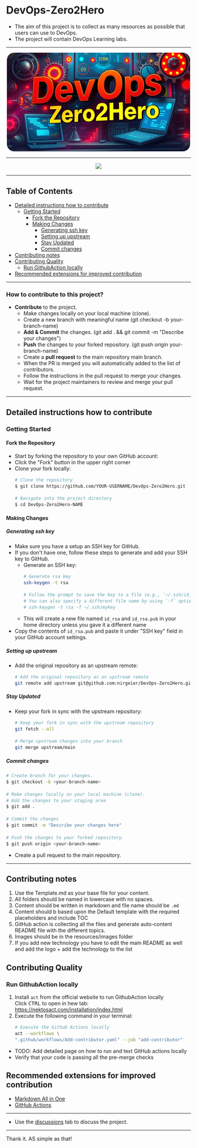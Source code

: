 <!-- omit in toc -->
# DevOps-Zero2Hero

- The aim of this project is to collect as many resources as possible that users can use to DevOps.
- The project will contain DevOps Learning labs.

---

<div align="center">
  <img src="resources/images/cover-rounded.png" alt="DevOps-Zero2Hero" width="500">
</div>

---

<div align="center">
  <img src="https://repobeats.axiom.co/api/embed/a3cbdb3742a96140356d57a6d2df0ab785b43b22.svg">
</div>

---

<!-- omit in toc -->
## Table of Contents

- [Detailed instructions how to contribute](#detailed-instructions-how-to-contribute)
  - [Getting Started](#getting-started)
    - [Fork the Repository](#fork-the-repository)
    - [Making Changes](#making-changes)
      - [Generating ssh key](#generating-ssh-key)
      - [Setting up upstream](#setting-up-upstream)
      - [Stay Updated](#stay-updated)
      - [Commit changes](#commit-changes)
- [Contributing notes](#contributing-notes)
- [Contributing Quality](#contributing-quality)
  - [Run GithubAction locally](#run-githubaction-locally)
- [Recommended extensions for improved contribution](#recommended-extensions-for-improved-contribution)

---

### How to contribute to this project?

- **Contribute** to the project.
  - Make changes locally on your local machine (clone).
  - Create a new branch with meaningful name (git checkout -b your-branch-name)
  - **Add & Commit** the changes. (git add . && git commit -m "Describe your changes")
  - **Push** the changes to your forked repository. (git push origin your-branch-name)
  - Create a **pull request** to the main repository main branch.
  - When the PR is merged you will automatically added to the list of contributors.
  - Follow the instructions in the pull request to merge your changes.
  - Wait for the project maintainers to review and merge your pull request.

---

## Detailed instructions how to contribute

### Getting Started
  
#### Fork the Repository

- Start by forking the repository to your own GitHub account:
- Click the "Fork" button in the upper right corner
- Clone your fork locally:
  ```bash
  # Clone the repository
  $ git clone https://github.com/YOUR-USERNAME/DevOps-Zero2Hero.git
  
  # Navigate into the project directory
  $ cd DevOps-Zero2Hero-NAME
  ```

#### Making Changes

##### Generating ssh key

  - Make sure you have a setup an SSH key for GitHub. 
  - If you don't have one, follow these steps to generate and add your SSH key to GitHub.
    - Generate an SSH key:
      ```bash
      # Generate rsa key
      ssh-keygen -t rsa 

      # Follow the prompt to save the key to a file (e.g., `~/.ssh/id_rsa`)
      # You can also specify a different file name by using `-f` option, e.g: 
      # ssh-keygen -t rsa -f ~/.ssh/mykey
      ```
    - This will create a new file named `id_rsa` and `id_rsa.pub` in your home directory unless you gave it a different name
  - Copy the contents of `id_rsa.pub` and paste it under "SSH key" field in  your GitHub account settings.

##### Setting up upstream
  
- Add the original repository as an upstream remote:
  ```bash
  # Add the original repository as an upstream remote
  git remote add upstream git@github.com:nirgeier/DevOps-Zero2Hero.git
  ```

##### Stay Updated

- Keep your fork in sync with the upstream repository:
  ```bash
  # Keep your fork in sync with the upstream repository
  git fetch --all

  # Merge upstream changes into your branch
  git merge upstream/main
  ```

##### Commit changes

  ```sh
  # Create branch for your changes.
  $ git checkout -b <your-branch-name>

  # Make changes locally on your local machine (clone).
  # Add the changes to your staging area
  $ git add .

  # Commit the changes
  $ git commit -m "Describe your changes here"

  # Push the changes to your forked repository.
  $ git push origin <your-branch-name>
  ```
  
- Create a pull request to the main repository.

---

## Contributing notes

1. Use the Template.md as your base file for your content.
2. All folders should be named in lowercase with no spaces.  
3. Content should be written in markdown and file name should be `.md`
4. Content should b based upon the Default template with the required placeholders and include TOC
5. GitHub action is collecting all the files and generate auto-content README file with the different topics.
6. Images should be in the resources/images folder
7. If you add new technology you have to edit the main README as well and add the logo + add the technology to the list

## Contributing Quality

### Run GithubAction locally

1. Install `act` from the official website to run GithubAction locally   
   Click <kbd>CTRL</kbd> to open in hew tab: https://nektosact.com/installation/index.html
2. Execute the following command in your terminal:
   ```sh
   # Execute the Github Actions locally
   act --workflows \
   ".github/workflows/Add-contributor.yaml" --job "add-contributor" 
- TODO: Add detailed page on how to run and text GitHub actions locally
- Verify that your code is passing all the pre-merge checks


## Recommended extensions for improved contribution

- [Markdown All in One](https://marketplace.visualstudio.com/items?itemName=yzhang.markdown-all-in-one)
- [GitHub Actions](https://marketplace.visualstudio.com/items?itemName=GitHub.vscode-github-actions)

---

- Use the [discussions](https://github.com/nirgeier/DevOps-Zero2Hero/discussions) tab to discuss the project.

---

Thank it. AS simple as that!


